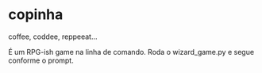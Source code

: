 # copinha
coffee, coddee, reppeeat...

É um RPG-ish game na linha de comando. Roda o wizard_game.py e segue conforme o prompt.